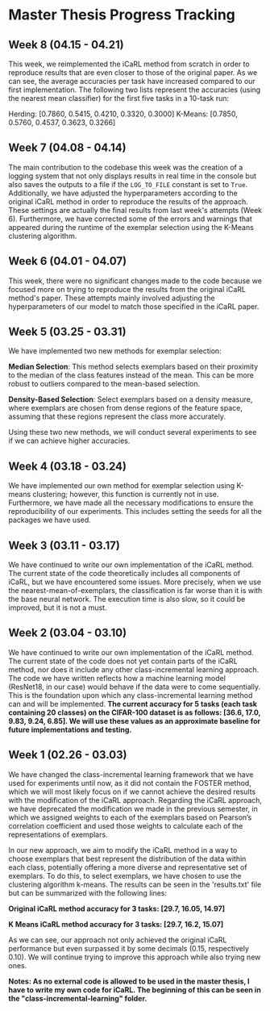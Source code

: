 # Master Thesis Progress Tracking

## Week 8 (04.15 - 04.21)

This week, we reimplemented the iCaRL method from scratch in order to reproduce 
results that are even closer to those of the original paper. As we can see, the 
average accuracies per task have increased compared to our first implementation. 
The following two lists represent the accuracies (using the nearest mean 
classifier) for the first five tasks in a 10-task run:

Herding: [0.7860, 0.5415, 0.4210, 0.3320, 0.3000]
K-Means: [0.7850, 0.5760, 0.4537, 0.3623, 0.3266]

## Week 7 (04.08 - 04.14)

The main contribution to the codebase this week was the creation of a logging 
system that not only displays results in real time in the console but also saves 
the outputs to a file if the `LOG_TO_FILE` constant is set to `True`. Additionally,
we have adjusted the hyperparameters according to the original iCaRL method in 
order to reproduce the results of the approach. These settings are actually the 
final results from last week's attempts (Week 6). Furthermore, we have corrected 
some of the errors and warnings that appeared during the runtime of the exemplar 
selection using the K-Means clustering algorithm.

## Week 6 (04.01 - 04.07)

This week, there were no significant changes made to the code because we focused 
more on trying to reproduce the results from the original iCaRL method's paper. 
These attempts mainly involved adjusting the hyperparameters of our model to 
match those specified in the iCaRL paper.

## Week 5 (03.25 - 03.31)

We have implemented two new methods for exemplar selection:

**Median Selection**:
This method selects exemplars based on their proximity to the median of the class 
features instead of the mean. This can be more robust to outliers compared to the 
mean-based selection.

**Density-Based Selection**:
Select exemplars based on a density measure, where exemplars are chosen from dense 
regions of the feature space, assuming that these regions represent the class more 
accurately.

Using these two new methods, we will conduct several experiments to see if we can 
achieve higher accuracies.

## Week 4 (03.18 - 03.24)

We have implemented our own method for exemplar selection using K-means clustering;
however, this function is currently not in use. Furthermore, we have made all the
necessary modifications to ensure the reproducibility of our experiments. This
includes setting the seeds for all the packages we have used.

## Week 3 (03.11 - 03.17)

We have continued to write our own implementation of the iCaRL method. The current 
state of the code theoretically includes all components of iCaRL, but we have
encountered some issues. More precisely, when we use the nearest-mean-of-exemplars, 
the classification is far worse than it is with the base neural network. The 
execution time is also slow, so it could be improved, but it is not a must.

## Week 2 (03.04 - 03.10)

We have continued to write our own implementation of the iCaRL method. The current 
state of the code does not yet contain parts of the iCaRL method, nor does it 
include any other class-incremental learning approach. The code we have written 
reflects how a machine learning model (ResNet18, in our case) would behave if the 
data were to come sequentially. This is the foundation upon which any 
class-incremental learning method can and will be implemented. **The current accuracy
for 5 tasks (each task containing 20 classes) on the CIFAR-100 dataset is as follows:
[36.6, 17.0, 9.83, 9.24, 6.85]. We will use these values as an approximate baseline 
for future implementations and testing.**

## Week 1 (02.26 - 03.03)

We have changed the class-incremental learning framework that we have used for 
experiments until now, as it did not contain the FOSTER method, which we will 
most likely focus on if we cannot achieve the desired results with the modification
of the iCaRL approach. Regarding the iCaRL approach, we have deprecated the 
modification we made in the previous semester, in which we assigned weights to each
of the exemplars based on Pearson’s correlation coefficient and used those weights
to calculate each of the representations of exemplars.

In our new approach, we aim to modify the iCaRL method in a way to choose exemplars
that best represent the distribution of the data within each class, potentially 
offering a more diverse and representative set of exemplars. To do this, to select
exemplars, we have chosen to use the clustering algorithm k-means. The results can
be seen in the 'results.txt' file but can be summarized with the following lines:

**Original iCaRL method accuracy for 3 tasks: [29.7, 16.05, 14.97]**

**K Means iCaRL method accuracy for 3 tasks: [29.7, 16.2, 15.07]**

As we can see, our approach not only achieved the original iCaRL performance but 
even surpassed it by some decimals (0.15, respectively 0.10). We will continue 
trying to improve this approach while also trying new ones.

**Notes: As no external code is allowed to be used in the master thesis, I have to 
write my own code for iCaRL. The beginning of this can be seen in the 
"class-incremental-learning" folder.**
